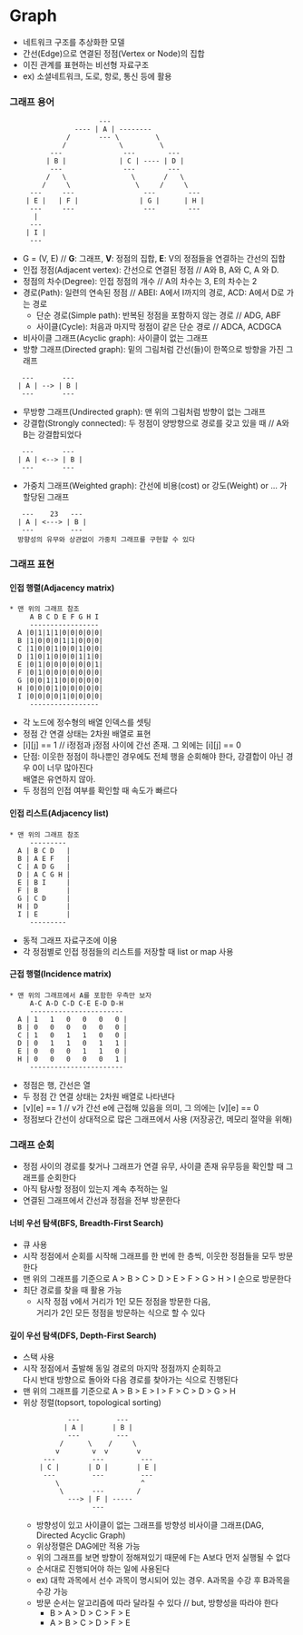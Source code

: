 # Graph
  - 네트워크 구조를 추상화한 모델
  - 간선(Edge)으로 연결된 정점(Vertex or Node)의 집합
  - 이진 관계를 표현하는 비선형 자료구조
  - ex) 소셜네트워크, 도로, 항로, 통신 등에 활용

### 그래프 용어
```
                      ---
                ---- | A | --------
              /       --- \         \
             /             \         \
          ---               ---        ---
         | B |             | C | ---- | D |
          ---               ---        ---
         /   \                \       /   \   
        /     \                \     /     \
     ---     ---                 ---        ---
    | E |   | F |               | G |      | H |
     ---     ---                 ---        ---
      |
     ---
    | I |
     ---
```
  - G = (V, E) // **G**: 그래프, **V**: 정점의 집합, **E**: V의 정점들을 연결하는 간선의 집합
  - 인접 정점(Adjacent vertex): 간선으로 연결된 정점 // A와 B, A와 C, A 와 D.
  - 정점의 차수(Degree): 인접 정점의 개수 // A의 차수는 3, E의 차수는 2
  - 경로(Path): 일련의 연속된 정점 // ABEI: A에서 I까지의 경로, ACD: A에서 D로 가는 경로
    - 단순 경로(Simple path): 반복된 정점을 포함하지 않는 경로 // ADG, ABF
    - 사이클(Cycle): 처음과 마지막 정점이 같은 단순 경로 // ADCA, ACDGCA
  - 비사이클 그래프(Acyclic graph): 사이클이 없는 그래프
  - 방향 그래프(Directed graph): 밑의 그림처럼 간선(들)이 한쪽으로 방향을 가진 그래프
  ```
     ---       ---
    | A | --> | B |
     ---       ---
  ```
  - 무방향 그래프(Undirected graph): 맨 위의 그림처럼 방향이 없는 그래프
  - 강결합(Strongly connected): 두 정점이 양방향으로 경로를 갖고 있을 때 // A와 B는 강결합되었다
  ```
     ---       ---
    | A | <--> | B |
     ---       ---
  ```
  - 가중치 그래프(Weighted graph): 간선에 비용(cost) or 강도(Weight) or ... 가 할당된 그래프
  ```
     ---    23   ---
    | A | <---> | B |
     ---         ---
    방향성의 유무와 상관없이 가중치 그래프를 구현할 수 있다
  ```

### 그래프 표현
#### 인접 행렬(Adjacency matrix)
  ```
  * 맨 위의 그래프 참조
       A B C D E F G H I
       -----------------
    A |0|1|1|1|0|0|0|0|0|
    B |1|0|0|0|1|1|0|0|0|
    C |1|0|0|1|0|0|1|0|0|
    D |1|0|1|0|0|0|1|1|0|
    E |0|1|0|0|0|0|0|0|1|
    F |0|1|0|0|0|0|0|0|0|
    G |0|0|1|1|0|0|0|0|0|
    H |0|0|0|1|0|0|0|0|0|
    I |0|0|0|0|1|0|0|0|0|
       -----------------
  ```
  - 각 노드에 정수형의 배열 인덱스를 셋팅
  - 정점 간 연결 상태는 2차원 배열로 표현
  - [i][j] == 1 // i정점과 j정점 사이에 간선 존재. 그 외에는 [i][j] == 0
  - 단점: 이웃한 정점이 하나뿐인 경우에도 전체 행을 순회해야 한다, 강결합이 아닌 경우 0이 너무 많아진다  
         배열은 유연하지 않아.  
  - 두 정점의 인접 여부를 확인할 때 속도가 빠르다

#### 인접 리스트(Adjacency list)
  ```
  * 맨 위의 그래프 참조
       ---------
    A | B C D   |
    B | A E F   |
    C | A D G   |
    D | A C G H |
    E | B I     |
    F | B       |
    G | C D     |
    H | D       |
    I | E       |
       ---------
  ```
  - 동적 그래프 자료구조에 이용
  - 각 정점별로 인접 정점들의 리스트를 저장할 때 list or map 사용

#### 근접 행렬(Incidence matrix)
  ```
  * 맨 위의 그래프에서 A를 포함한 우측만 보자
       A-C A-D C-D C-E E-D D-H
       -----------------------
    A | 1   1   0   0   0   0 |
    B | 0   0   0   0   0   0 |
    C | 1   0   1   1   0   0 |
    D | 0   1   1   0   1   1 |
    E | 0   0   0   1   1   0 |
    H | 0   0   0   0   0   1 |
       -----------------------
  ```
  - 정점은 행, 간선은 열
  - 두 정점 간 연결 상태는 2차원 배열로 나타낸다
  - [v][e] == 1 // v가 간선 e에 근접해 있음을 의미, 그 의에는 [v][e] == 0
  - 정점보다 간선이 상대적으로 많은 그래프에서 사용 (저장공간, 메모리 절약을 위해)

### 그래프 순회
  - 정점 사이의 경로를 찾거나 그래프가 연결 유무, 사이클 존재 유무등을 확인할 때 그래프를 순회한다
  - 아직 탐사할 정점이 있는지 계속 추적하는 일
  - 연결된 그래프에서 간선과 정점을 전부 방문한다

#### 너비 우선 탐색(BFS, Breadth-First Search)
  - 큐 사용
  - 시작 정점에서 순회를 시작해 그래프를 한 번에 한 층씩, 이웃한 정점들을 모두 방문한다
  - 맨 위의 그래프를 기준으로 A > B > C > D > E > F > G > H > I 순으로 방문한다
  - 최단 경로를 찾을 때 활용 가능
    - 시작 정점 v에서 거리가 1인 모든 정점을 방문한 다음,  
      거리가 2인 모든 정점을 방문하는 식으로 할 수 있다  
  
#### 깊이 우선 탐색(DFS, Depth-First Search)
  - 스택 사용
  - 시작 정점에서 출발해 동일 경로의 마지막 정점까지 순회하고  
    다시 반대 방향으로 돌아와 다음 경로를 찾아가는 식으로 진행된다  
  - 맨 위의 그래프를 기준으로 A > B > E > I > F > C > D > G > H
  - 위상 정렬(topsort, topological sorting)
    ```
               ---         ---
              | A |       | B |
               ---         ---
             /      \    /     \
            v        v  v       v
         ---         ---         ---
        | C |       | D |       | E |
         ---         ---         ---
            \                    ^
             \       ---        /
               ---> | F | ----- 
                     ---
    ```
    - 방향성이 있고 사이클이 없는 그래프를 방향성 비사이클 그래프(DAG, Directed Acyclic Graph)
    - 위상정렬은 DAG에만 적용 가능
    - 위의 그래프를 보면 방향이 정해져있기 때문에 F는 A보다 먼저 실행될 수 없다
    - 순서대로 진행되어야 하는 일에 사용된다
    - ex) 대학 과목에서 선수 과목이 명시되어 있는 경우. A과목을 수강 후 B과목을 수강 가능
    - 방문 순서는 알고리즘에 따라 달라질 수 있다 // but, 방향성을 따라야 한다
      - B > A > D > C > F > E
      - A > B > C > D > F > E










